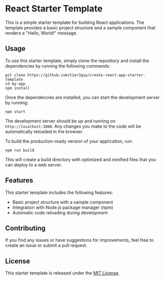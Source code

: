 # React Starter Template

This is a simple starter template for building React applications. The template provides a basic project structure and a sample component that renders a "Hello, World!" message.

## Usage

To use this starter template, simply clone the repository and install the dependencies by running the following commands:

```
git clone https://github.com/tier3guy/create-react-app-starter-template
cd my-app
npm install
```

Once the dependencies are installed, you can start the development server by running:

```
npm start
```

The development server should be up and running on `http://localhost:3000`. Any changes you make to the code will be automatically reloaded in the browser.

To build the production-ready version of your application, run:

```
npm run build
```

This will create a build directory with optimized and minified files that you can deploy to a web server.

## Features

This starter template includes the following features:

- Basic project structure with a sample component
- Integration with Node.js package manager (npm)
- Automatic code reloading during development

## Contributing

If you find any issues or have suggestions for improvements, feel free to create an issue or submit a pull request.

## License

This starter template is released under the [MIT License](https://opensource.org/licenses/MIT).

